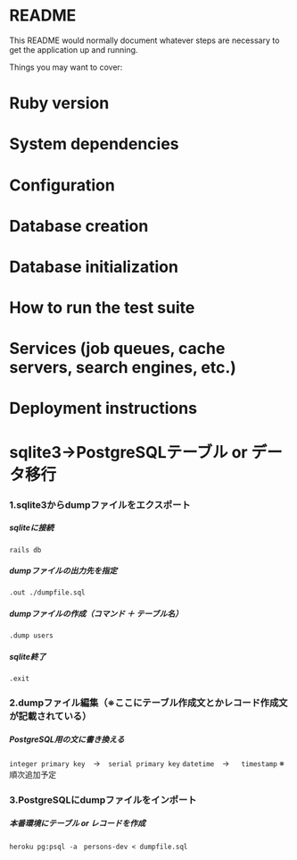 # README

This README would normally document whatever steps are necessary to get the
application up and running.

Things you may want to cover:

# Ruby version

# System dependencies

# Configuration

# Database creation

# Database initialization

# How to run the test suite

# Services (job queues, cache servers, search engines, etc.)

# Deployment instructions

# sqlite3→PostgreSQLテーブル or データ移行
### 1.sqlite3からdumpファイルをエクスポート
  ##### sqliteに接続
  ``` rails db ```
  ##### dumpファイルの出力先を指定
  ``` .out ./dumpfile.sql ```
  ##### dumpファイルの作成（コマンド ＋ テーブル名）
  ``` .dump users ```
  ##### sqlite終了
  ``` .exit ```
### 2.dumpファイル編集（※ここにテーブル作成文とかレコード作成文が記載されている）
  ##### PostgreSQL用の文に書き換える
  ``` integer primary key ```　→　``` serial primary key ```
  ``` datetime ```　→　``` timestamp```
  ※順次追加予定
### 3.PostgreSQLにdumpファイルをインポート
  ##### 本番環境にテーブル or レコードを作成　
  ``` heroku pg:psql -a　persons-dev < dumpfile.sql ```